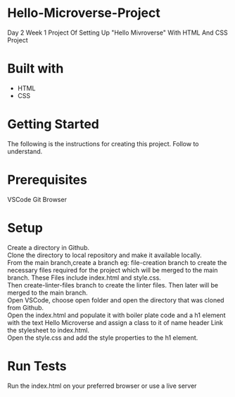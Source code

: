 # Hello-Microverse-Project
Day 2 Week 1 Project Of Setting Up "Hello Mivroverse" With HTML And CSS Project

# Built with
<ul>
<li>HTML</li>
<li>CSS</li>
</ul>

# Getting Started
The following is the instructions for creating this project. Follow to understand.

# Prerequisites
VSCode
Git
Browser
 # Setup
<p>Create a directory in Github.<br>
Clone the directory to local repository and make it available locally.<br>
From the main branch,create a branch eg:  file-creation branch  to create the necessary files required for the project which will be merged to the main branch. These Files include index.html and style.css.<br>
Then create-linter-files branch  to create the linter files. Then later will be merged to the main branch.<br>
Open VSCode, choose open folder and open the directory that was cloned from Github.<br>
Open the index.html and populate it with boiler plate code and a h1 element with the text Hello Microverse and assign a class to it of name header
Link the stylesheet to index.html.<br>
Open the style.css and add the style properties to the h1 element.

# Run Tests
Run the index.html on your preferred browser or use a live server
